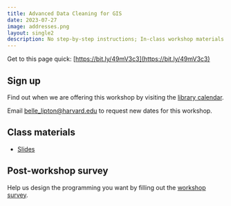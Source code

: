 ```yaml
---
title: Advanced Data Cleaning for GIS 
date: 2023-07-27
image: addresses.png
layout: single2
description: No step-by-step instructions; In-class workshop materials only. Deconstruct Harvard mapping use cases (Displaced Ukrainian scholars in Russia; Incarcerated women in Mexico); Practice table joins (COVID rates and Massachusetts Municipalities; Census tracts and percent stayed in tract from Opportunity Atlas); Pivot tables; Normalization; Geocoding; Point-in-polygon aggregation; R/Python; Open Refine. 
---
```


Get to this page quick: 
[https://bit.ly/49mV3c3](https://bit.ly/49mV3c3)

## Sign up
Find out when we are offering this workshop by visiting the [library calendar](https://libcal.library.harvard.edu/calendar/main?t=d&q=gis&cid=15049&cal=15049&inc=0).

Email [belle_lipton@harvard.edu](https://library.harvard.edu/staff/belle-lipton) to request new dates for this workshop.


## Class materials

- [Slides](https://docs.google.com/presentation/d/1eNX1_46CuVUcX3pUkZVZU2XoXEJLbgfKSm4y9v4XiQE/edit?usp=sharing)


## Post-workshop survey
Help us design the programming you want by filling out the [workshop survey](https://harvard.az1.qualtrics.com/jfe/form/SV_eX0ThXAYbyGjPkG).



